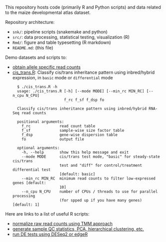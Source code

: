 This repository hosts code (primarily R and Python scripts) and data related to the maize developmental atlas dataset.

Repository architecture:
- `snk/`: pipeline scripts (snakemake and python)
- `src/`: data processing, statistical testing, visualization (R)
- `Rmd/`: figure and table typesetting (R markdown)
- `README.md`: (this file)

Demo datasets and scripts to:
- [obtain allele specific read counts](https://github.com/orionzhou/demo/tree/master/ase)
- [cis_trans.R](https://github.com/orionzhou/demo/blob/master/cis_trans/README.md): Classify cis/trans inheritance pattern using inbred/hybrid expression, in `basic` mode or `differential` mode
  ```
    $ ./cis_trans.R -h
    usage: ./cis_trans.R [-h] [--mode MODE] [--min_rc MIN_RC] [--n_cpu N_CPU]
                         f_rc f_sf f_dsp fo

    Classify cis/trans inheritance pattern using inbred/hybrid RNA-Seq read counts

    positional arguments:
      f_rc             read count table
      f_sf             sample-wise size factor table
      f_dsp            gene-wise dispersion table
      fo               output file

    optional arguments:
      -h, --help       show this help message and exit
      --mode MODE      cis/trans test mode, "basic" for steady-state cis/trans
                       test and "diff" for control/treatment differential test
                       [default: basic]
      --min_rc MIN_RC  minimum read counts to filter low-expressed genes [default:
                       10]
      --n_cpu N_CPU    number of CPUs / threads to use for parallel processing
                       (for spped up if you have many genes) [default: 1]
  ```

Here are links to a list of useful R scripts:
- [normalize raw read counts using TMM approach](/src/br.03.collect.R)
- [generate sample QC statistics, PCA, hierarchical clustering, etc.](/src/br.11.qc.sample.r)
- [run DE tests using DESeq2 or edgeR](/src/br.15.de.1.run.r)



